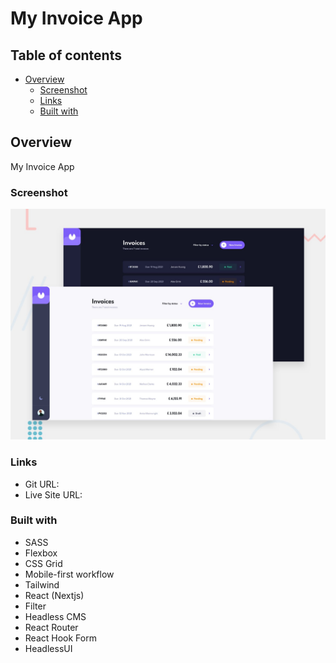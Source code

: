 # My Invoice App

## Table of contents

- [Overview](#overview)
  - [Screenshot](#screenshot)
  - [Links](#links)
  - [Built with](#built-with)

## Overview

My Invoice App

### Screenshot

![](./public/preview.jpg)

### Links

- Git URL: 
- Live Site URL: 

### Built with

- SASS
- Flexbox
- CSS Grid
- Mobile-first workflow
- Tailwind
- React (Nextjs)
- Filter
- Headless CMS
- React Router
- React Hook Form
- HeadlessUI
